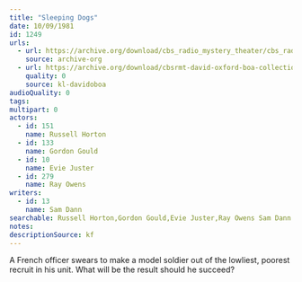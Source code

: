 ```yaml
---
title: "Sleeping Dogs"
date: 10/09/1981
id: 1249
urls: 
  - url: https://archive.org/download/cbs_radio_mystery_theater/cbs_radio_mystery_theater-1201-1250.zip/cbs_radio_mystery_theater-1201-1250%2Fcbsrmt_1249_sleeping_dogs.mp3
    source: archive-org
  - url: https://archive.org/download/cbsrmt-david-oxford-boa-collection/CBSRMT-811009-1249-Sleeping-Dogs-(128-48)_WBBM-JE-{BoA}.mp3
    quality: 0
    source: kl-davidoboa
audioQuality: 0
tags: 
multipart: 0
actors:  
  - id: 151
    name: Russell Horton  
  - id: 133
    name: Gordon Gould  
  - id: 10
    name: Evie Juster  
  - id: 279
    name: Ray Owens
writers:  
  - id: 13
    name: Sam Dann
searchable: Russell Horton,Gordon Gould,Evie Juster,Ray Owens Sam Dann
notes: 
descriptionSource: kf
---
```

A French officer swears to make a model soldier out of the lowliest, poorest recruit in his unit. What will be the result should he succeed?